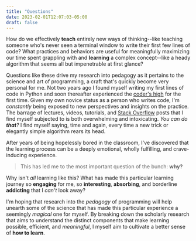 ```yaml
---
title: "Questions"
date: 2023-02-01T12:07:03-05:00
draft: false
---
```


How do we effectively **teach** entirely new ways of thinking--like teaching someone who's never seen a terminal window to write their first few lines of code? What practices and behaviors are useful for meaningfully maximizing our time spent grappling with and **learning** a complex concept--like a heady algorithm that seems all but impenetrable at first glance?

Questions like these drive my research into pedagogy as it pertains to the science and art of programming, a craft that's quickly become very personal for me. Not two years ago I found myself writing my first lines of code in Python and soon thereafter experienced the [coder's high](https://slate.com/technology/2014/06/coders-high-the-intense-feeling-of-absorption-exclusive-to-programmers.html) for the first time. Given my own novice status as a person who writes code, I'm *constantly* being exposed to new perspectives and insights on the practice. The barrage of lectures, videos, tutorials, and [Stack Overflow](https://stackoverflow.com/) posts that I find myself subjected to is both overwhelming and intoxicating. *You can do __that__?* I find myself saying, time and again, every time a new trick or elegantly simple algorithm rears its head. 

After years of being hopelessly bored in the classroom, I've discovered that the learning process can be a deeply emotional, wholly fulfilling, and crave-inducing experience.

> This has led me to the most important question of the bunch: **why?**

Why isn't *all* learning like this? What has made this particular learning journey so **engaging** for me, so **interesting**, **absorbing**, and borderline **addicting** that I *can't* look away?

I'm hoping that research into the *pedagogy* of programming will help unearth some of the science that has made this particular experience a seemingly *magical* one for myself. By breaking down the scholarly research that aims to understand the distinct components that make learning possible, efficient, and *meaningful*, I myself aim to cultivate a better sense of **how to learn**. 